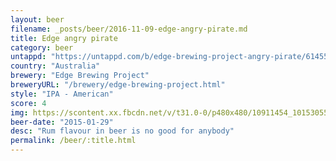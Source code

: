 ```yaml
---
layout: beer
filename: _posts/beer/2016-11-09-edge-angry-pirate.md
title: Edge angry pirate
category: beer
untappd: "https://untappd.com/b/edge-brewing-project-angry-pirate/614552"
country: "Australia"
brewery: "Edge Brewing Project"
breweryURL: "/brewery/edge-brewing-project.html"
style: "IPA - American"
score: 4
img: https://scontent.xx.fbcdn.net/v/t31.0-0/p480x480/10911454_10153055725923745_4540481012810101778_o.jpg?oh=cd7a3058ebdcc12f3741f20469f99234&oe=5A33FA7D
beer-date: "2015-01-29"
desc: "Rum flavour in beer is no good for anybody"
permalink: /beer/:title.html
---
```

